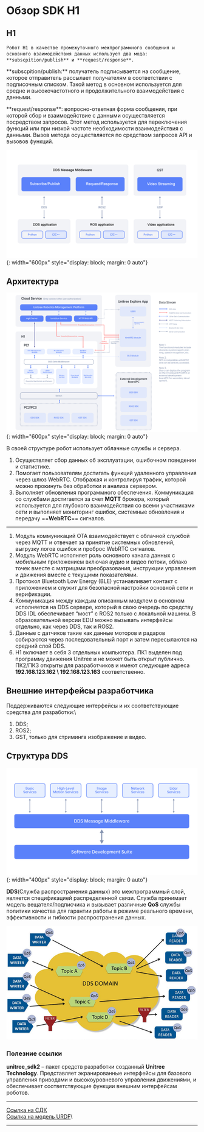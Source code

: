# Обзор SDK H1

## H1
 
	Робот H1 в качестве промежуточного межпрограммного сообщения и основного взаимодействия данных использует два мода: **subscpition/publish** и **request/response**.
<p>**subscpition/publish:** получатель подписывается на сообщение, которое отправитель рассылает получателям в соответствии с подписочным списком. Такой метод в основном используется для средне и высокочастотного и продолжительного взаимодействия с данными.</p>
<p>**request/response**: вопросно-ответная форма сообщения, при которой сбор и взаимодействие с данными осуществляется посредством запросов. Этот метод используется для переключения функций или при низкой частоте необходимости взаимодействия с данными.
Вызов метода осуществляется по средством запросов API и вызовов функций.</p>
 
![api](/assets/images/sdk1.png){: width="600px" style="display: block; margin: 0 auto"}

## Архитектура

![Harchitecture](/assets/images/sdk2.png){: width="600px" style="display: block; margin: 0 auto"}
 
В своей структуре робот использует облачные службы и сервера.

1.	Осуществляет сбор данных об эксплуатации, ошибочном поведении и статистике.
2.	Помогает пользователям достигать функций удаленного управления через шлюз WebRTC. Отображая и контролируя трафик, которой можно прокинуть без обработки и анализа сервером.
3.	Выполняет обновления программного обеспечения.
Коммуникация со службами достигается за счет **MQTT** брокера, который используется для глубокого взаимодействия со всеми участниками сети и выполняет мониторинг ошибок, системные обновления и передачу ==**WebRTC**== сигналов.
---
1.	Модуль коммуникаций OTA взаимодействует с облачной службой через MQTT и отвечает за принятие системных обновлений, выгрузку логов ошибок и проброс WebRTC сигналов.
2.	Модуль WebRTC исполняет роль основного канала данных с мобильным приложением включая аудио и видео потоки, облако точек вместе с матрицами преобразования, инструкции управления и движения вместе с текущими показателями.
3.	Протокол Bluetooth Low Energy (BLE) устанавливает контакт с приложением и служит для безопасной настройки основной сети и верификации.
4.	Коммуникация между каждым описанным модулем в основном исполняется на DDS сервере, который в свою очередь по средству DDS IDL обеспечивает “мост” с ROS2 только с локальной машины. В образовательной версии EDU можно вызывать интерфейсы отдельно, как через DDS, так и ROS2.
5.	Данные с датчиков такие как данные моторов и радаров собираются через последовательный порт и затем пересылаются на средний слой DDS.
6.	H1 включает в себя 3 отдельных компьютера. ПК1 выделен под программу движения Unitree и не может быть открыт публично. ПК2/ПК3 открыты для разработчиков и имеют следующие адреса **192.168.123.162 \ 192.168.123.163** соответственно.

## Внешние интерфейсы разработчика

Поддерживаются следующие интерфейсы и их соответствующие средства для разработки:\
1.	DDS;
2.	ROS2;
3.	GST, только для стриминга изображение и видео.

## Структура DDS

![Структура DDS H1](/assets/images/sdk3.png){: width="400px" style="display: block; margin: 0 auto"}

  **DDS**(Служба распространения данных) это межпрограммный слой, является спецификацией распределенной связи. Служба принимает модель вещателя/подписчика и вызывает различные **QoS** службы политики качества для гарантии работы в режиме реального времени, эффективности и гибкости распространения данных.
  
![dds](/assets/images/sdk4.png)

### Полезние ссылки
  
**unitree_sdk2** – пакет средств разработки созданный **Unitree Technology**. Представляет экранированные интерфейсы для базового управления приводами и высокоуровневого управления движениями, и обеспечивает соответствующие функции внешним интерфейсам роботов.

---

[Ссылка на СДК](https://github.com/unitreerobotics/unitree_sdk2)\
[Ссылка на модель URDF](https://unitree-firmware.oss-cn-hangzhou.aliyuncs.com/tool/h1_description_0412.zip)\

---
